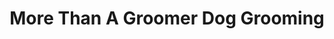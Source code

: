 ---
title: "More Than A Groomer Dog Grooming"
url: /chandler/more-than-a-groomer-dog-grooming/
shop: pet
---